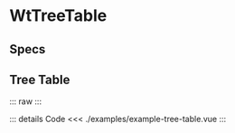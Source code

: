 <script setup>
import Specs from './component-specs.vue';
import ExampleTreeTable from './examples/example-tree-table.vue';
</script>

# WtTreeTable

## Specs
<Specs />

## Tree Table
::: raw
<ExampleTreeTable />
:::

::: details Code
<<< ./examples/example-tree-table.vue
:::


